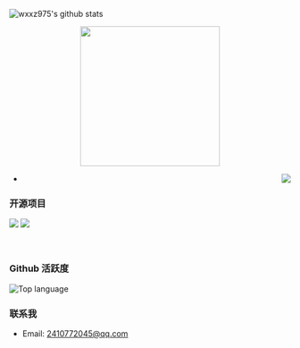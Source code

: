 
![wxxz975's github stats](https://github-readme-stats.vercel.app/api?username=wxxz975&show_icons=true&theme=vue)
<div align=center><span><img src="https://github-readme-streak-stats.herokuapp.com/?user=guojin-yan&theme=dark" height=250/></span></div>

- <img align="right" src="https://count.getloli.com/get/@:wxxz975?theme=gelbooru">


### 开源项目

[![](https://github-readme-stats.vercel.app/api/pin/?username=wxxz975&repo=xRayDetection)](https://github.com/wxxz975/xRayDetection)
[![](https://github-readme-stats.vercel.app/api/pin/?username=zhg-SZPT&repo=FastSAM_Awsome_Openvino)](https://github.com/zhg-SZPT/FastSAM_Awsome_Openvino)
<br><br><br>

### Github 活跃度


![Top language](https://github-readme-stats.vercel.app/api/top-langs/?username=wxxz975&layout=compact&langs_count=6)


### 联系我

- Email: 2410772045@qq.com
